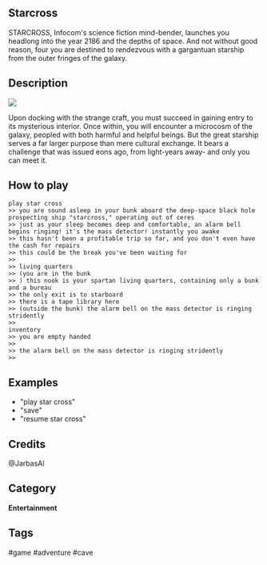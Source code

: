 ## Starcross

STARCROSS, Infocom's science fiction mind-bender, launches you headlong into the year 2186 and the depths of space. And not without good reason, four you are destined to rendezvous with a gargantuan starship from the outer fringes of the galaxy. 

## Description

![](http://infocom.elsewhere.org/gallery/starcross/starcross1.jpg)

Upon docking with the strange craft, you must succeed in gaining entry to its mysterious interior. Once within, you will encounter a microcosm of the galaxy, peopled with both harmful and helpful beings. But the great starship serves a far larger purpose than mere cultural exchange. It bears a challenge that was issued eons ago, from light-years away- and only you can meet it.

## How to play

    play star cross
    >> you are sound asleep in your bunk aboard the deep-space black hole prospecting ship "starcross," operating out of ceres
    >> just as your sleep becomes deep and comfortable, an alarm bell begins ringing! it's the mass detector! instantly you awake
    >> this hasn't been a profitable trip so far, and you don't even have the cash for repairs
    >> this could be the break you've been waiting for
    >> 
    >> living quarters
    >> (you are in the bunk
    >> ) this nook is your spartan living quarters, containing only a bunk and a bureau
    >> the only exit is to starboard
    >> there is a tape library here
    >> (outside the bunk) the alarm bell on the mass detector is ringing stridently
    >> 
    inventory
    >> you are empty handed
    >> 
    >> the alarm bell on the mass detector is ringing stridently
    >> 
    



## Examples 
* "play star cross"
* "save"
* "resume star cross"

## Credits 
@JarbasAl

## Category
**Entertainment**

## Tags
#game
#adventure
#cave
